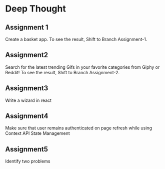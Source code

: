 # Deep Thought

## Assignment 1
Create a basket app.
To see the result, Shift to Branch Assignment-1.

## Assignment2
Search for the latest trending Gifs in your favorite categories from Giphy or Reddit!
To see the result, Shift to Branch Assignment-2.

## Assignment3
Write a wizard in react 

## Assignment4
Make sure that user remains authenticated on page refresh while using Context API State Management

## Assignment5
Identify two problems
